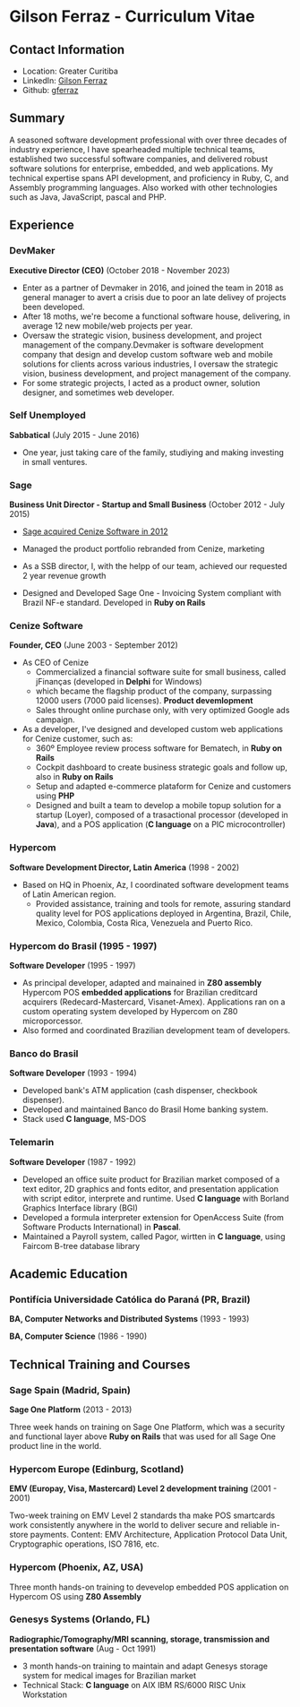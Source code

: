 # Gilson Ferraz - Curriculum Vitae

## Contact Information

- Location: Greater Curitiba
- LinkedIn: [Gilson Ferraz](https://www.linkedin.com/in/gilson-ferraz-a290b64/)
- Github: [gferraz](https://github.com/gferraz)

## Summary

A seasoned software development professional with over three decades of industry experience, I have spearheaded multiple technical teams, established two successful software companies, and delivered robust software solutions for enterprise, embedded, and web applications. My technical expertise spans API development, and proficiency in Ruby, C, and Assembly programming languages. Also worked with other technologies such as Java, JavaScript, pascal and PHP.

## Experience

### DevMaker

**Executive Director (CEO)** (October 2018 - November 2023)

- Enter as a partner of Devmaker in 2016, and joined the team in 2018 as general manager to avert a crisis due to poor an late delivey of projects been developed.
- After 18 moths, we're become a functional software house, delivering, in average 12 new mobile/web projects per year.
- Oversaw the strategic vision, business development, and project management of the company.Devmaker is software development company that design and develop custom software web and mobile solutions for clients across various industries, I oversaw the strategic vision, business development, and project management of the company.
- For some strategic projects, I acted as a product owner, solution designer, and sometimes web developer.

### Self Unemployed

**Sabbatical** (July 2015 - June 2016)

- One year, just taking care of the family, studiying and making investing in small ventures.

### Sage

**Business Unit Director - Startup and Small Business** (October 2012 - July 2015)

- [Sage acquired Cenize Software in 2012](https://mergr.com/the-sage-group-acquires-cenize-inform%C3%A1tica)

- Managed the product portfolio rebranded from Cenize, marketing
- As a SSB director, I, with the helpp of our team, achieved our requested 2 year revenue growth

- Designed and Developed Sage One - Invoicing System compliant with Brazil NF-e standard. Developed in **Ruby on Rails**

### Cenize Software

**Founder, CEO** (June 2003 - September 2012)

- As CEO of Cenize
  - Commercialized a financial software suite for small business, called jFinanças (developed in **Delphi** for Windows)
  - which became the flagship product of the company, surpassing 12000 users (7000 paid licenses). **Product devemlopment**
  - Sales throught online purchase only, with very optimized Google ads campaign.
- As a developer, I've designed and developed custom web applications for Cenize customer, such as:
  - 360º Employee review process software for Bematech, in **Ruby on Rails**
  - Cockpit dashboard to create business strategic goals and follow up, also in **Ruby on Rails**
  - Setup and adapted e-commerce plataform for Cenize and customers using **PHP**
  - Designed and built a team to develop a mobile topup solution for a startup (Loyer), composed of a trasactional processor (developed in **Java**), and a POS application (**C language** on a PIC microcontroller)

### Hypercom

**Software Development Director, Latin America** (1998 - 2002)

- Based on HQ in Phoenix, Az, I coordinated software development teams of Latin American region.
  - Provided assistance, training and tools for remote, assuring standard quality level for POS applications deployed in Argentina, Brazil, Chile, Mexico, Colombia, Costa Rica, Venezuela and Puerto Rico.

### Hypercom do Brasil (1995 - 1997)

**Software Developer** (1995 - 1997)

- As principal developer, adapted and mainained in **Z80 assembly** Hypercom POS **embedded applications** for Brazilian creditcard acquirers (Redecard-Mastercard, Visanet-Amex). Applications ran on a custom operating system developed by Hypercom on Z80 microporcessor.
- Also formed and coordinated Brazilian development team of developers.

### Banco do Brasil

**Software Developer** (1993 - 1994)

- Developed bank's ATM application (cash dispenser, checkbook dispenser).
- Developed and maintained Banco do Brasil Home banking system.
- Stack used **C language**, MS-DOS

### Telemarin

**Software Developer** (1987 - 1992)

- Developed an office suite product for Brazilian market composed of a text editor, 2D graphics and fonts editor, and presentation application with script editor, interprete and runtime. Used **C language** with Borland Graphics Interface library (BGI)
- Developed a formula interpreter extension for OpenAccess Suite (from Software Products International) in **Pascal**.
- Maintained a Payroll system, called Pagor, wirtten in **C language**, using Faircom B-tree database library

## Academic Education

### Pontifícia Universidade Católica do Paraná (PR, Brazil)

**BA, Computer Networks and Distributed Systems** (1993 - 1993)

**BA, Computer Science** (1986 - 1990)

## Technical Training and Courses

### Sage Spain (Madrid, Spain)

**Sage One Platform** (2013 - 2013)

Three week hands on training on Sage One Platform, which was a security and functional layer above **Ruby on Rails** that was used for all Sage One product line in the world.

### Hypercom Europe (Edinburg, Scotland)

**EMV (Europay, Visa, Mastercard) Level 2 development training** (2001 - 2001)

Two-week training on EMV Level 2 standards tha make POS smartcards work consistently anywhere in the world to deliver secure and reliable in-store payments. Content: EMV Architecture, Application Protocol Data Unit, Cryptographic operations, ISO 7816, etc.

### Hypercom (Phoenix, AZ, USA)

Three month hands-on training to devevelop embedded POS application on Hypercom OS using **Z80 Assembly**

### Genesys Systems (Orlando, FL)

**Radiographic/Tomography/MRI scanning, storage, transmission and  presentation software** (Aug - Oct 1991)

- 3 month hands-on training to maintain and adapt Genesys storage system for medical images for Brazilian market
- Technical Stack: **C language** on AIX IBM RS/6000 RISC Unix Workstation
